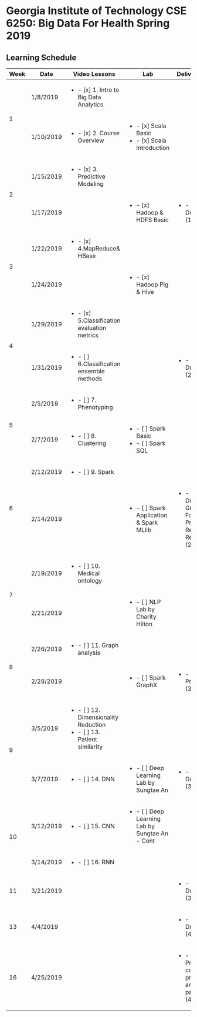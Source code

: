 # Georgia Institute of Technology CSE 6250: Big Data For Health Spring 2019

## Learning Schedule

<table>
    <thead>
        <tr>
            <th>Week</th>
            <th>Date</th>
            <th>Video Lessons</th>
            <th>Lab</th>
            <th>Deliverable Due</th>
            <th>Finished</th>
            <th>Notes</th>
        </tr>
    </thead>
    <tbody>
        <tr>
            <td rowspan=2>1</td>
            <td>1/8/2019</td>
            <td><ul><li>- [x] 1. Intro to Big Data Analytics</li></td>
            <td></td>
            <td></td>
            <td>1/28/2019</td>
            <td>  </td>
        </tr>
        <tr>
            <td>1/10/2019</td>
            <td><ul><li>- [x] 2. Course Overview</li></td>
            <td><ul><li>- [x] Scala Basic </li><li>- [x] Scala Introduction </li></td>
            <td></td>
            <td>1/29/2019</td>
            <td>  </td>
        </tr>
        <tr>
            <td rowspan=2>2</td>
            <td>1/15/2019</td>
            <td><ul><li>- [x] 3. Predictive Modeling</li></td>
            <td></td>
            <td></td>
            <td>1/30/2019</td>
            <td>  </td>
        </tr>
        <tr>
            <td>1/17/2019</td>
            <td></td>
            <td><ul><li>- [x] Hadoop & HDFS Basic</li></td>
            <td><ul><li>- [x] HW1 Due (1/20/2019)</li></td>
            <td>1/29/2019</td>
            <td>  </td>
        </tr>
        <tr>
            <td rowspan=2>3</td>
            <td>1/22/2019</td>
            <td><ul><li>- [x] 4.MapReduce& HBase</li></td>
            <td></td>
            <td></td>
            <td>1/30/2019</td>
            <td>Need to take notes</td>
        </tr>
        <tr>
            <td>1/24/2019</td>
            <td> </td>
            <td><ul><li>- [x] Hadoop Pig & Hive</li></td>
            <td></td>
            <td>1/31/2019</td>
            <td>Need to take notes</td>
        </tr>
        <tr>
            <td rowspan=2>4</td>
            <td>1/29/2019</td>
            <td><ul><li>- [x] 5.Classification evaluation metrics</li></td>
            <td></td>
            <td></td>
            <td>1/31/2019</td>
            <td>Need to take notes</td>
        </tr>
        <tr>
            <td>1/31/2019</td>
            <td><ul><li>- [ ] 6.Classification ensemble methods</li></td>
            <td></td>
            <td><ul><li>- [ ] HW2 Due (2/3/2019)</li></td>
            <td></td>
            <td>  </td>
        </tr>
        <tr>
            <td rowspan=2>5</td>
            <td>2/5/2019</td>
            <td><ul><li>- [ ] 7. Phenotyping</li></td>
            <td></td>
            <td></td>
            <td></td>
            <td>  </td>
        </tr>
        <tr>
            <td>2/7/2019</td>
            <td><ul><li>- [ ] 8. Clustering</li></td>
            <td><ul><li>- [ ] Spark Basic </li><li>- [ ] Spark SQL </li></td>
            <td></td>
            <td></td>
            <td>  </td>
        </tr>
        <tr>
            <td rowspan=2>6</td>
            <td>2/12/2019</td>
            <td><ul><li>- [ ] 9. Spark</li></td>
            <td></td>
            <td></td>
            <td></td>
            <td>  </td>
        </tr>
        <tr>
            <td>2/14/2019</td>
            <td></td>
            <td><ul><li>- [ ] Spark Application & Spark MLlib </li></td>
            <td><ul><li>- [ ] HW3 Due & Project Group Formation & Project Requirements Release (2/17/2019)</li></td>
            <td></td>
            <td>  </td>
        </tr>
        <tr>
            <td rowspan=2>7</td>
            <td>2/19/2019</td>
            <td><ul><li>- [ ] 10. Medical ontology</li></td>
            <td></td>
            <td></td>
            <td></td>
            <td>  </td>
        </tr>
        <tr>
            <td>2/21/2019</td>
            <td></td>
            <td><ul><li>- [ ] NLP Lab by Charity Hilton </li></td>
            <td></td>
            <td></td>
            <td>  </td>
        </tr>
        <tr>
            <td rowspan=2>8</td>
            <td>2/26/2019</td>
            <td><ul><li>- [ ] 11. Graph analysis</li></td>
            <td></td>
            <td></td>
            <td></td>
            <td>  </td>
        </tr>
        <tr>
            <td>2/28/2019</td>
            <td></td>
            <td><ul><li>- [ ] Spark GraphX </li></td>
            <td><ul><li>- [ ] Project Proposal Due (3/3/2019)</li></td>
            <td></td>
            <td>  </td>
        </tr>
        <tr>
            <td rowspan=2>9</td>
            <td>3/5/2019</td>
            <td><ul><li>- [ ] 12. Dimensionality Reduction </li><li>- [ ] 13. Patient similarity</li></td>
            <td></td>
            <td></td>
            <td></td>
            <td>  </td>
        </tr>
        <tr>
            <td>3/7/2019</td>
            <td><ul><li>- [ ] 14. DNN</li></td>
            <td><ul><li>- [ ] Deep Learning Lab by Sungtae An </li></td>
            <td><ul><li>- [ ] HW4 Due (3/10/2019)</li></td>
            <td></td>
            <td>  </td>
        </tr>
        <tr>
            <td rowspan=2>10</td>
            <td>3/12/2019</td>
            <td><ul><li>- [ ] 15. CNN </li></td>
            <td><ul><li>- [ ] Deep Learning Lab by Sungtae An - Cont</li></td>
            <td></td>
            <td></td>
            <td>  </td>
        </tr>
        <tr>
            <td>3/14/2019</td>
            <td><ul><li>- [ ] 16. RNN</li></td>
            <td></td>
            <td></td>
            <td></td>
            <td>  </td>
        </tr>
        <tr>
            <td rowspan=1>11</td>
            <td>3/21/2019</td>
            <td></td>
            <td></td>
            <td><ul><li>- [ ] HW5 Due (3/24/2019)</li></td>
            <td></td>
            <td>  </td>
        </tr>
        <tr>
            <td rowspan=1>13</td>
            <td>4/4/2019</td>
            <td></td>
            <td></td>
            <td><ul><li>- [ ] Project Draft Due (4/7/2019)</li></td>
            <td></td>
            <td>  </td>
        </tr>
        <tr>
            <td rowspan=1>16</td>
            <td>4/25/2019</td>
            <td></td>
            <td></td>
            <td><ul><li>- [ ] Final Project with code, presentation, and the final paper (4/28/2019)</li></td>
            <td></td>
            <td>  </td>
        </tr>
   </tbody>     
</table>
